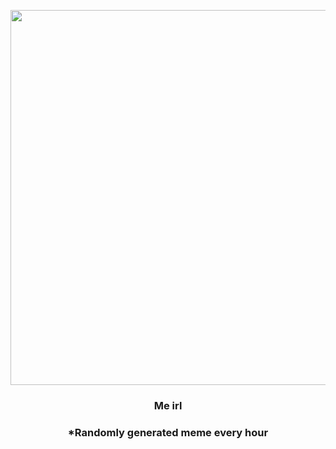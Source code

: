 <p align="center">
        <img src="https://i.redd.it/475vdxkfk8891.jpg" width="600" height="600">
        </p>
        <h3 align="center">Me irl</h3>
        <h3 align="center">*Randomly generated meme every hour</h3>
    